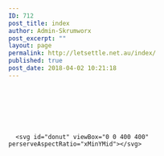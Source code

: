 ```yaml
---
ID: 712
post_title: index
author: Admin-Skrumworx
post_excerpt: ""
layout: page
permalink: http://letsettle.net.au/index/
published: true
post_date: 2018-04-02 10:21:18
---
```

&nbsp;

&nbsp;

&nbsp;

<div>
 
      <svg id="donut" viewBox="0 0 400 400" perserveAspectRatio="xMinYMid"></svg>
 
</div>